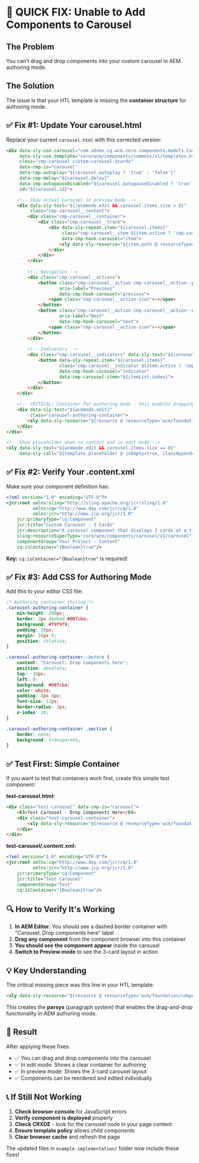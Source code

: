 # 🚨 QUICK FIX: Unable to Add Components to Carousel

## The Problem
You can't drag and drop components into your custom carousel in AEM authoring mode.

## The Solution
The issue is that your HTL template is missing the **container structure** for authoring mode.

## ✅ Fix #1: Update Your carousel.html

Replace your current `carousel.html` with this corrected version:

```html
<div data-sly-use.carousel="com.adobe.cq.wcm.core.components.models.Carousel"
     data-sly-use.template="core/wcm/components/commons/v1/templates.html"
     class="cmp-carousel custom-carousel-3cards"
     data-cmp-is="carousel"
     data-cmp-autoplay="${carousel.autoplay ? 'true' : 'false'}"
     data-cmp-delay="${carousel.delay}"
     data-cmp-autopauseDisabled="${carousel.autopauseDisabled ? 'true' : 'false'}"
     id="${carousel.id}">

    <!-- Show actual carousel in preview mode -->
    <div data-sly-test="${!wcmmode.edit && carousel.items.size > 0}" 
         class="cmp-carousel__content">
        <div class="cmp-carousel__container">
            <div class="cmp-carousel__track">
                <div data-sly-repeat.item="${carousel.items}" 
                     class="cmp-carousel__item ${item.active ? 'cmp-carousel__item--active' : ''}"
                     data-cmp-hook-carousel="item">
                    <sly data-sly-resource="${item.path @ resourceType=item.resourceType}"></sly>
                </div>
            </div>
        </div>
        
        <!-- Navigation -->
        <div class="cmp-carousel__actions">
            <button class="cmp-carousel__action cmp-carousel__action--previous" 
                    aria-label="Previous"
                    data-cmp-hook-carousel="previous">
                <span class="cmp-carousel__action-icon">‹</span>
            </button>
            <button class="cmp-carousel__action cmp-carousel__action--next" 
                    aria-label="Next"
                    data-cmp-hook-carousel="next">
                <span class="cmp-carousel__action-icon">›</span>
            </button>
        </div>
        
        <!-- Indicators -->
        <div class="cmp-carousel__indicators" data-sly-test="${carousel.items.size > 1}">
            <button data-sly-repeat.item="${carousel.items}"
                    class="cmp-carousel__indicator ${item.active ? 'cmp-carousel__indicator--active' : ''}"
                    data-cmp-hook-carousel="indicator"
                    data-cmp-carousel-item="${itemList.index}">
            </button>
        </div>
    </div>

    <!-- CRITICAL: Container for authoring mode - this enables dropping components -->
    <div data-sly-test="${wcmmode.edit}"
         class="carousel-authoring-container">
        <sly data-sly-resource="${resource @ resourceType='wcm/foundation/components/parsys'}"></sly>
    </div>
</div>

<!-- Show placeholder when no content and in edit mode -->
<sly data-sly-test="${wcmmode.edit && carousel.items.size == 0}" 
     data-sly-call="${template.placeholder @ isEmpty=true, classAppend='cmp-carousel'}"></sly>
```

## ✅ Fix #2: Verify Your .content.xml

Make sure your component definition has:

```xml
<?xml version="1.0" encoding="UTF-8"?>
<jcr:root xmlns:sling="http://sling.apache.org/jcr/sling/1.0" 
          xmlns:cq="http://www.day.com/jcr/cq/1.0" 
          xmlns:jcr="http://www.jcp.org/jcr/1.0"
    jcr:primaryType="cq:Component"
    jcr:title="Custom Carousel - 3 Cards"
    jcr:description="A carousel component that displays 3 cards at a time"
    sling:resourceSuperType="core/wcm/components/carousel/v1/carousel"
    componentGroup="Your Project - Content"
    cq:isContainer="{Boolean}true"/>
```

**Key:** `cq:isContainer="{Boolean}true"` is required!

## ✅ Fix #3: Add CSS for Authoring Mode

Add this to your editor CSS file:

```css
/* Authoring container styling */
.carousel-authoring-container {
    min-height: 200px;
    border: 2px dashed #007cba;
    background: #f9f9f9;
    padding: 20px;
    margin: 10px 0;
    position: relative;
}

.carousel-authoring-container::before {
    content: "Carousel: Drop components here";
    position: absolute;
    top: -30px;
    left: 0;
    background: #007cba;
    color: white;
    padding: 4px 8px;
    font-size: 12px;
    border-radius: 3px;
    z-index: 10;
}

.carousel-authoring-container .section {
    border: none;
    background: transparent;
}
```

## ✅ Test First: Simple Container

If you want to test that containers work first, create this simple test component:

**test-carousel.html:**
```html
<div class="test-carousel" data-cmp-is="carousel">
    <h3>Test Carousel - Drop Components Here</h3>
    <div class="test-carousel-container">
        <sly data-sly-resource="${resource @ resourceType='wcm/foundation/components/parsys'}"></sly>
    </div>
</div>
```

**test-carousel/.content.xml:**
```xml
<?xml version="1.0" encoding="UTF-8"?>
<jcr:root xmlns:cq="http://www.day.com/jcr/cq/1.0" 
          xmlns:jcr="http://www.jcp.org/jcr/1.0"
    jcr:primaryType="cq:Component"
    jcr:title="Test Carousel"
    componentGroup="Test"
    cq:isContainer="{Boolean}true"/>
```

## 🔍 How to Verify It's Working

1. **In AEM Editor**: You should see a dashed border container with "Carousel: Drop components here" label
2. **Drag any component** from the component browser into this container
3. **You should see the component appear** inside the carousel
4. **Switch to Preview mode** to see the 3-card layout in action

## 💡 Key Understanding

The critical missing piece was this line in your HTL template:

```html
<sly data-sly-resource="${resource @ resourceType='wcm/foundation/components/parsys'}"></sly>
```

This creates the **parsys** (paragraph system) that enables the drag-and-drop functionality in AEM authoring mode.

## 🎯 Result

After applying these fixes:
- ✅ You can drag and drop components into the carousel
- ✅ In edit mode: Shows a clear container for authoring
- ✅ In preview mode: Shows the 3-card carousel layout
- ✅ Components can be reordered and edited individually

## 📞 If Still Not Working

1. **Check browser console** for JavaScript errors
2. **Verify component is deployed** properly
3. **Check CRXDE** - look for the carousel node in your page content
4. **Ensure template policy** allows child components
5. **Clear browser cache** and refresh the page

The updated files in `example-implementation/` folder now include these fixes!